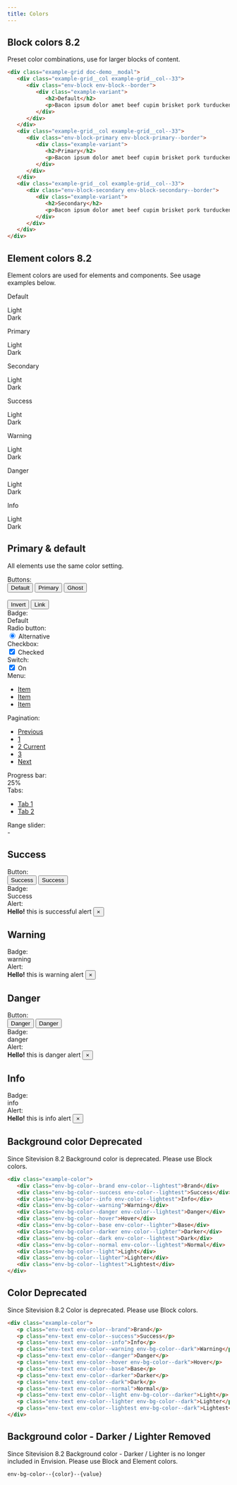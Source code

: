 ```yaml
---
title: Colors
---
```


## Block colors <span class="env-badge env-badge--info">8.2</span>

Preset color combinations, use for larger blocks of content.

```html
<div class="example-grid doc-demo__modal">
   <div class="example-grid__col example-grid__col--33">
      <div class="env-block env-block--border">
         <div class="example-variant">
            <h2>Default</h2>
            <p>Bacon ipsum dolor amet beef cupim brisket pork turducken.</p>
         </div>
      </div>
   </div>
   <div class="example-grid__col example-grid__col--33">
      <div class="env-block-primary env-block-primary--border">
         <div class="example-variant">
            <h2>Primary</h2>
            <p>Bacon ipsum dolor amet beef cupim brisket pork turducken.</p>
         </div>
      </div>
   </div>
   <div class="example-grid__col example-grid__col--33">
      <div class="env-block-secondary env-block-secondary--border">
         <div class="example-variant">
            <h2>Secondary</h2>
            <p>Bacon ipsum dolor amet beef cupim brisket pork turducken.</p>
         </div>
      </div>
   </div>
</div>
```

## Element colors <span class="env-badge env-badge--info">8.2</span>

Element colors are used for elements and components. See usage examples below.

<div class="example-grid">
  <div class="example-grid__col example-grid__col--25">
    <div class="example-element-color example-element-color--default">
      <p>Default</p>
      <div class="example-element-color-variants">
        <div class="example-element-color-variant example-element-color-variant--light">Light</div>
        <div class="example-element-color-variant example-element-color-variant--dark">Dark</div>
      </div>
    </div>
  </div>
  <div class="example-grid__col example-grid__col--25">
    <div class="example-element-color example-element-color--primary">
      <p>Primary</p>
      <div class="example-element-color-variants">
        <div class="example-element-color-variant example-element-color-variant--light">Light</div>
        <div class="example-element-color-variant example-element-color-variant--dark">Dark</div>
      </div>
    </div>
  </div>
  <div class="example-grid__col example-grid__col--25">
    <div class="example-element-color example-element-color--secondary">
      <p>Secondary</p>
      <div class="example-element-color-variants">
        <div class="example-element-color-variant example-element-color-variant--light">Light</div>
        <div class="example-element-color-variant example-element-color-variant--dark">Dark</div>
      </div>
    </div>
  </div>
  <div class="example-grid__col example-grid__col--25">
    <div class="example-element-color example-element-color--success">
      <p>Success</p>
      <div class="example-element-color-variants">
        <div class="example-element-color-variant example-element-color-variant--light">Light</div>
        <div class="example-element-color-variant example-element-color-variant--dark">Dark</div>
      </div>
    </div>
  </div>
  <div class="example-grid__col example-grid__col--25">
    <div class="example-element-color example-element-color--warning">
      <p>Warning</p>
      <div class="example-element-color-variants">
        <div class="example-element-color-variant example-element-color-variant--light">Light</div>
        <div class="example-element-color-variant example-element-color-variant--dark">Dark</div>
      </div>
    </div>
  </div>
  <div class="example-grid__col example-grid__col--25">
    <div class="example-element-color example-element-color--danger">
      <p>Danger</p>
      <div class="example-element-color-variants">
        <div class="example-element-color-variant example-element-color-variant--light">Light</div>
        <div class="example-element-color-variant example-element-color-variant--dark">Dark</div>
      </div>
    </div>
  </div>
  <div class="example-grid__col example-grid__col--25">
    <div class="example-element-color example-element-color--info">
      <p>Info</p>
      <div class="example-element-color-variants">
        <div class="example-element-color-variant example-element-color-variant--light">Light</div>
        <div class="example-element-color-variant example-element-color-variant--dark">Dark</div>
      </div>
    </div>
  </div>
</div>
<div class="example-grid">
  <div class="example-grid__col example-grid__col--100">
    <div class="example-grid__box example-grid">
      <div class="example-element-header example-grid__col example-grid__col--100">
        <h2>Primary & default</h2>
        <p>All elements use the same color setting.</p>
      </div>
      <div class="example-grid__col example-grid__col--50">
        <div class="example-element">
          <div class="example-element-label">Buttons:</div>
          <button type="button" class="env-button">Default</button>
          <button type="button" class="env-button env-button--primary">
            Primary
          </button>
          <button
            type="button"
            class="env-button env-button--primary env-button--ghost"
          >
            Ghost
          </button>
          <br />
          <br />
          <button type="button" class="env-button env-button--invert">
            Invert
          </button>
          <button type="button" class="env-button env-button--link">Link</button>
        </div>
        <div class="example-element">
          <div class="example-element-label">Badge:</div>
          <span class="env-badge">Default</span>
        </div>
        <div class="example-element">
          <div class="example-element-label">Radio button:</div>
          <div class="env-form-radio">
            <input id="radio1" type="radio" name="radios" checked />
            <label for="radio1" class="env-form-element__label">
              <span class="env-form-radio__fake"></span>
              <span class="env-form-radio__label">Alternative</span>
            </label>
          </div>
        </div>
        <div class="example-element">
          <div class="example-element-label">Checkbox:</div>
          <div class="env-checkbox">
            <input type="checkbox" checked name="options" id="cb1" />
            <label class="env-form-element__label" for="cb1">
              <span class="env-checkbox__fake"></span>
              <span class="env-checkbox__label">Checked</span>
            </label>
          </div>
        </div>
        <div class="example-element">
         <div class="example-element-label">Switch:</div>
         <div class="env-switch">
            <label class="env-switch__label">
               <input type="checkbox" checked />
               <span class="env-switch__text">On</span>
               <span class="env-switch__slider"></span>
            </label>
         </div>
        </div>
      </div>
      <div class="example-grid__col example-grid__col--50">
        <div class="example-element">
          <div class="example-element-label">Menu:</div>
          <ul class="env-nav env-nav--menubar env-nav--fill" role="menubar">
            <li class="env-nav__item" role="menuitem">
              <a class="env-nav__link" href="javascript:void(0)">Item</a>
            </li>
            <li class="env-nav__item" role="menuitem">
              <a class="env-nav__link env-nav__link--active" href="javascript:void(0)">Item</a>
            </li>
            <li class="env-nav__item" role="menuitem">
              <a class="env-nav__link" href="javascript:void(0)">Item</a>
            </li>
          </ul>
        </div>
        <div class="example-element">
          <div class="example-element-label">Pagination:</div>
          <nav aria-label="Pagination example">
            <ul class="env-pagination">
              <li class="env-pagination__item">
                <a class="env-pagination__link" href="javascript:void(0)">Previous</a>
              </li>
              <li class="env-pagination__item">
                <a class="env-pagination__link" href="javascript:void(0)">1</a>
              </li>
              <li class="env-pagination__item">
                <a class="env-pagination__link env-is-active" href="javascript:void(0)"
                >2 <span class="env-assistive-text">Current</span></a
                >
              </li>
              <li class="env-pagination__item">
                <a class="env-pagination__link" href="javascript:void(0)">3</a>
              </li>
              <li class="env-pagination__item">
                <a class="env-pagination__link" href="javascript:void(0)">Next</a>
              </li>
            </ul>
          </nav>
        </div>
        <div class="example-element">
          <div class="example-element-label">Progress bar:</div>
          <div class="example-progress">
            <div class="env-progress">
              <div
                class="env-progress__bar"
                role="progressbar"
                style="width: 25%"
                aria-valuenow="25"
                aria-valuemin="0"
                aria-valuemax="100"
              >
                25%
              </div>
            </div>
          </div>
        </div>
        <div class="example-element">
          <div class="example-element-label">Tabs:</div>
          <div class="env-tabs example-tabs">
            <ul
              class="env-tabs__nav env-tabs__nav--border-bottom"
              role="tablist"
            >
              <li class="env-tabs__item" role="presentation">
                <a
                  id="tab1"
                  class="env-tabs__link env-tabs__link--active"
                  href="#panel1"
                  role="tab"
                  aria-controls="panel1"
                  aria-selected="true"
                  tabindex="0"
                >Tab 1</a
                >
              </li>
              <li class="env-tabs__item" role="presentation">
                <a
                  id="tab2"
                  class="env-tabs__link"
                  href="#panel2"
                  role="tab"
                  aria-controls="panel2"
                  aria-selected="false"
                  tabindex="0"
                >Tab 2</a
                >
              </li>
            </ul>
          </div>
        </div>
        <div class="example-element example-element--left">
          <div class="example-element-label">Range slider:</div>
             <div class="env-range-slider example-range-slider">
               <div class="env-range-slider__range"></div>
               <div class="env-range-slider__handle" tabindex="0"></div>
               <div class="env-range-slider__handle" tabindex="0"></div>
               <div class="env-range-slider__values">
                  <span
                     class="env-range-slider__values__value env-range-slider__values__value--from env-text"
                  ></span>
                  <span class="env-range-slider__values__separator env-text">-</span>
                  <span class="env-range-slider__values__value env-text"></span>
               </div>
            </div>
        </div>
      </div>
    </div>
  </div>
  <div class="example-grid__col example-grid__col--50">
    <div class="example-grid__box">
      <div class="example-element-header">
        <h2>Success</h2>
      </div>
      <div class="example-element">
        <div class="example-element-label">Button:</div>
        <button type="button" class="env-button env-button--success">
          Success
        </button>
        <button
          type="button"
          class="env-button env-button--success env-button--ghost"
        >
          Success
        </button>
      </div>
      <div class="example-element">
        <div class="example-element-label">Badge:</div>
        <span class="env-badge env-badge--success">Success</span>
      </div>
      <div class="example-element">
        <div class="example-element-label">Alert:</div>
        <div class="env-alert env-alert--success" role="alert">
          <strong>Hello!</strong> this is successful alert
          <button
            type="button"
            class="env-alert__close"
            data-dismiss="alert"
            aria-label="Close"
          >
            &times;
          </button>
        </div>
      </div>
    </div>
  </div>
  <div class="example-grid__col example-grid__col--50">
    <div class="example-grid__box">
      <div class="example-element-header">
        <h2>Warning</h2>
      </div>
      <div class="example-element">
        <div class="example-element-label">Badge:</div>
        <span class="env-badge env-badge--warning">warning</span>
      </div>
      <div class="example-element">
        <div class="example-element-label">Alert:</div>
        <div class="env-alert env-alert--warning" role="alert">
          <strong>Hello!</strong> this is warning alert
          <button
            type="button"
            class="env-alert__close"
            data-dismiss="alert"
            aria-label="Close"
          >
            &times;
          </button>
        </div>
      </div>
    </div>
  </div>
  <div class="example-grid__col example-grid__col--50">
    <div class="example-grid__box">
      <div class="example-element-header">
        <h2>Danger</h2>
      </div>
      <div class="example-element">
        <div class="example-element-label">Button:</div>
        <button type="button" class="env-button env-button--danger">
          Danger
        </button>
        <button
          type="button"
          class="env-button env-button--danger env-button--ghost"
        >
          Danger
        </button>
      </div>
      <div class="example-element">
        <div class="example-element-label">Badge:</div>
        <span class="env-badge env-badge--danger">danger</span>
      </div>
      <div class="example-element">
        <div class="example-element-label">Alert:</div>
        <div class="env-alert env-alert--danger" role="alert">
          <strong>Hello!</strong> this is danger alert
          <button
            type="button"
            class="env-alert__close"
            data-dismiss="alert"
            aria-label="Close"
          >
            &times;
          </button>
        </div>
      </div>
    </div>
  </div>
  <div class="example-grid__col example-grid__col--50">
    <div class="example-grid__box">
      <div class="example-element-header">
        <h2>Info</h2>
      </div>
      <div class="example-element">
        <div class="example-element-label">Badge:</div>
        <span class="env-badge env-badge--info">info</span>
      </div>
      <div class="example-element">
        <div class="example-element-label">Alert:</div>
        <div class="env-alert env-alert--info" role="alert">
          <strong>Hello!</strong> this is info alert
          <button
            type="button"
            class="env-alert__close"
            data-dismiss="alert"
            aria-label="Close"
          >
            &times;
          </button>
        </div>
      </div>
    </div>
  </div>
</div>

## Background color <span class="env-badge env-badge--danger">Deprecated</span>

Since Sitevision 8.2 Background color is deprecated. Please use Block colors.

```html
<div class="example-color">
   <div class="env-bg-color--brand env-color--lightest">Brand</div>
   <div class="env-bg-color--success env-color--lightest">Success</div>
   <div class="env-bg-color--info env-color--lightest">Info</div>
   <div class="env-bg-color--warning">Warning</div>
   <div class="env-bg-color--danger env-color--lightest">Danger</div>
   <div class="env-bg-color--hover">Hover</div>
   <div class="env-bg-color--base env-color--lighter">Base</div>
   <div class="env-bg-color--darker env-color--lighter">Darker</div>
   <div class="env-bg-color--dark env-color--lightest">Dark</div>
   <div class="env-bg-color--normal env-color--lightest">Normal</div>
   <div class="env-bg-color--light">Light</div>
   <div class="env-bg-color--lighter">Lighter</div>
   <div class="env-bg-color--lightest">Lightest</div>
</div>
```

## Color <span class="env-badge env-badge--danger">Deprecated</span>

Since Sitevision 8.2 Color is deprecated. Please use Block colors.

```html
<div class="example-color">
   <p class="env-text env-color--brand">Brand</p>
   <p class="env-text env-color--success">Success</p>
   <p class="env-text env-color--info">Info</p>
   <p class="env-text env-color--warning env-bg-color--dark">Warning</p>
   <p class="env-text env-color--danger">Danger</p>
   <p class="env-text env-color--hover env-bg-color--dark">Hover</p>
   <p class="env-text env-color--base">Base</p>
   <p class="env-text env-color--darker">Darker</p>
   <p class="env-text env-color--dark">Dark</p>
   <p class="env-text env-color--normal">Normal</p>
   <p class="env-text env-color--light env-bg-color--darker">Light</p>
   <p class="env-text env-color--lighter env-bg-color--dark">Lighter</p>
   <p class="env-text env-color--lightest env-bg-color--dark">Lightest</p>
</div>
```

## Background color - Darker / Lighter <span class="env-badge env-badge--danger">Removed</span>

Since Sitevision 8.2 Background color - Darker / Lighter is no longer
included in Envision. Please use Block and Element colors.

`env-bg-color--{color}--{value}`
